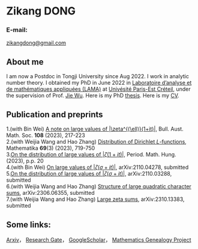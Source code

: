 # Zikang DONG
### E-mail:
zikangdong@gmail.com

## About me
I am now a Postdoc in Tongji University since Aug 2022. I work in analytic number theory. I obtained my PhD in June 2022 in [Laboratoire d’analyse et de mathématiques appliquées (LAMA)](https://lama.u-pem.fr/) at [Univésité Paris-Est Créteil](https://www.u-pec.fr/), under the supervision of Prof. [Jie Wu](https://lama.u-pem.fr/membres/wu.jie). Here is my PhD [thesis](https://www.theses.fr/s211943). Here is my [CV](https://github.com/zikangdong/zikangdong.github.io/blob/gh-pages/CV-en.pdf).

 
## Publication and preprints
1.(with Bin Wei) [A note on large values of |\zeta^{(\ell)}(1+it)|](https://doi.org/10.1017/S0004972722001605),  Bull. Aust. Math. Soc. **108** (2023), 217-223   
2.(with Weijia Wang and Hao Zhang) [Distribution of Dirichlet *L*-functions](https://doi.org/10.1112/mtk.12205),  Mathematika **69**(3) (2023), 719-750    
3.[On the distribution of large values of $|\zeta(1+it)|$](https://doi.org/10.1007/s10998-023-00522-9),   Period. Math. Hung. (2023), p.p. 20  
4.(with Bin Wei) [On large values of $|\zeta(\sigma+it)|$](https://arxiv.org/abs/2110.04278),  arXiv:2110.04278, submitted   
5.[On the distribution of large values of $|\zeta(\sigma+it)|$](https://arxiv.org/abs/2110.03288), arXiv:2110.03288, submitted  
6.(with Weijia Wang and Hao Zhang) [Structure of large quadratic character sums](https://arxiv.org/abs/2306.06355), arXiv:2306.06355,  submitted  
7.(with Weijia Wang and Hao Zhang) [Large zeta sums](https://arxiv.org/abs/2310.13383), arXiv:2310.13383, submitted  



## Some links: 
[Arxiv](https://arxiv.org/search/?query=zikang+dong&searchtype=all&abstracts=show&order=-announced_date_first&size=50)， [Research Gate](https://arxiv.org/search/?query=zikang+dong&searchtype=all&abstracts=show&order=-announced_date_first&size=50)， [GoogleScholar](https://scholar.google.com/citations?hl=zh-CN&user=HSSpfrEAAAAJ)， [Mathematics Genealogy Project](https://www.mathgenealogy.org/id.php?id=294426)
